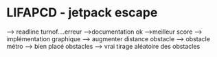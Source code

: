 # LIFAPCD - jetpack escape

--> readline turnof....erreur
-->documentation                            ok
-->meilleur score
--> implémentation graphique
--> augmenter distance obstacle
--> obstacle métro
--> bien placé obstacles
--> vrai tirage aléatoire des obstacles